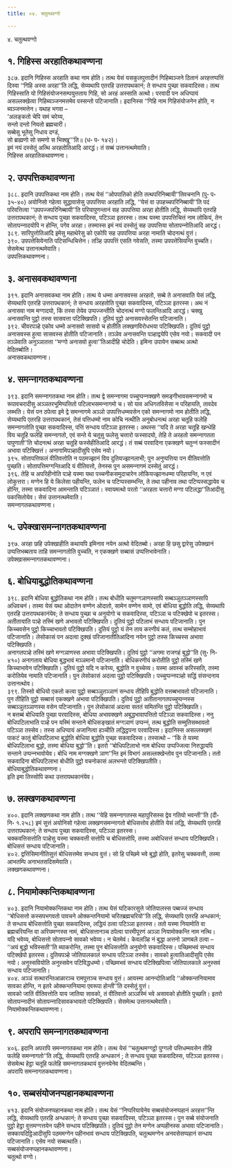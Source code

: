 ```yaml
---
title: ०४. चतुत्थवग्गो

---
```

४. चतुत्थवग्गो  


## १. गिहिस्स अरहातिकथावण्णना

३८७. इदानि गिहिस्स अरहाति कथा नाम होति। तत्थ येसं यसकुलपुत्तादीनं गिहिब्यञ्‍जने ठितानं अरहत्तप्पत्तिं दिस्वा ‘‘गिहि अस्स अरहा’’ति लद्धि, सेय्यथापि एतरहि उत्तरापथकानं; ते सन्धाय पुच्छा सकवादिस्स। तत्थ गिहिस्साति यो गिहिसंयोजनसम्पयुत्तताय गिहि, सो अरहं अस्साति अत्थो। परवादी पन अधिप्पायं असल्‍लक्खेत्वा गिहिब्यञ्‍जनमत्तमेव पस्सन्तो पटिजानाति। इदानिस्स ‘‘गिहि नाम गिहिसंयोजनेन होति, न ब्यञ्‍जनमत्तेन। यथाह भगवा –  
‘अलङ्कतो चेपि समं चरेय्य,  
सन्तो दन्तो नियतो ब्रह्मचारी।  
सब्बेसु भूतेसु निधाय दण्डं,  
सो ब्राह्मणो सो समणो स भिक्खू’’’ति॥ (ध॰ प॰ १४२)।  
इमं नयं दस्सेतुं अत्थि अरहतोतिआदि आरद्धं। तं सब्बं उत्तानत्थमेवाति।  
गिहिस्स अरहातिकथावण्णना।  


## २. उपपत्तिकथावण्णना

३८८. इदानि उपपत्तिकथा नाम होति। तत्थ येसं ‘‘ओपपातिको होति तत्थपरिनिब्बायी’’तिवचनानि (पु॰ प॰ ३५-४०) अयोनिसो गहेत्वा सुद्धावासेसु उपपत्तिया अरहाति लद्धि, ‘‘येसं वा उपहच्‍चपरिनिब्बायी’’ति पदं परिवत्तित्वा ‘‘उपपज्‍जपरिनिब्बायी’’ति परियापुणन्तानं सह उपपत्तिया अरहा होतीति लद्धि, सेय्यथापि एतरहि उत्तरापथकानं; ते सन्धाय पुच्छा सकवादिस्स, पटिञ्‍ञा इतरस्स। तत्थ यस्मा उपपत्तिचित्तं नाम लोकियं, तेन सोतापन्‍नादयोपि न होन्ति, पगेव अरहा। तस्मास्स इमं नयं दस्सेतुं सह उपपत्तिया सोतापन्‍नोतिआदि आरद्धं।  
३८९. सारिपुत्तोतिआदि इमेसु महाथेरेसु को एकोपि सह उपपत्तिया अरहा नामाति चोदनत्थं वुत्तं।  
३९०. उपपत्तेसियेनाति पटिसन्धिचित्तेन। तञ्हि उपपत्तिं एसति गवेसति, तस्मा उपपत्तेसियन्ति वुच्‍चति। सेसमेत्थ उत्तानत्थमेवाति।  
उपपत्तिकथावण्णना।  


## ३. अनासवकथावण्णना

३९१. इदानि अनासवकथा नाम होति। तत्थ ये धम्मा अनासवस्स अरहतो, सब्बे ते अनासवाति येसं लद्धि, सेय्यथापि एतरहि उत्तरापथकानं; ते सन्धाय अरहतोति पुच्छा सकवादिस्स, पटिञ्‍ञा इतरस्स। अथ नं अनासवा नाम मग्गादयो, किं तस्स तेयेव उप्पज्‍जन्तीति चोदनत्थं मग्गो फलन्तिआदि आरद्धं। चक्खु अनासवन्ति पुट्ठो तस्स सासवत्ता पटिक्खिपति। दुतियं पुट्ठो अनासवस्सेतन्ति पटिजानाति।  
३९२. चीवरपञ्हे एकोव धम्मो अनासवो सासवो च होतीति लक्खणविरोधभया पटिक्खिपति। दुतियं पुट्ठो अनासवस्स हुत्वा सासवस्स होतीति पटिजानाति। तञ्‍ञेव अनासवन्ति पञ्हाद्वयेपि एसेव नयो। सकवादी पन तञ्‍ञेवाति अनुञ्‍ञातत्ता ‘‘मग्गो अनासवो हुत्वा’’तिआदीहि चोदेति। इमिना उपायेन सब्बत्थ अत्थो वेदितब्बोति।  
अनासवकथावण्णना।  


## ४. समन्‍नागतकथावण्णना

३९३. इदानि समन्‍नागतकथा नाम होति। तत्थ द्वे समन्‍नागमा पच्‍चुप्पन्‍नक्खणे समङ्गीभावसमन्‍नागमो च रूपावचरादीसु अञ्‍ञतरभूमिप्पत्तितो पटिलाभसमन्‍नागमो च। सो याव अधिगतविसेसा न परिहायति, तावदेव लब्भति। येसं पन ठपेत्वा इमे द्वे समन्‍नागमे अञ्‍ञो उपपत्तिधम्मवसेन एको समन्‍नागमो नाम होतीति लद्धि, सेय्यथापि एतरहि उत्तरापथकानं, तेसं पत्तिधम्मो नाम कोचि नत्थीति अनुबोधनत्थं अरहा चतूहि फलेहि समन्‍नागतोति पुच्छा सकवादिस्स, पत्तिं सन्धाय पटिञ्‍ञा इतरस्स। अथस्स ‘‘यदि ते अरहा चतूहि खन्धेहि विय चतूहि फलेहि समन्‍नागतो, एवं सन्ते ये चतूसु फलेसु चत्तारो फस्सादयो, तेहि ते अरहतो समन्‍नागतता पापुणाती’’ति चोदनत्थं अरहा चतूहि फस्सेहीतिआदि आरद्धं। तं सब्बं परवादिना एकक्खणे चतुन्‍नं फस्सादीनं अभावा पटिक्खित्तं। अनागामिपञ्हादीसुपि एसेव नयो।  
३९५. सोतापत्तिफलं वीतिवत्तोति न पठमज्झानं विय दुतियज्झानलाभी; पुन अनुप्पत्तिया पन वीतिवत्तोति पुच्छति। सोतापत्तिमग्गन्तिआदि यं वीतिवत्तो, तेनस्स पुन असमन्‍नागमं दस्सेतुं आरद्धं।  
३९६. तेहि च अपरिहीनोति पञ्हे यस्मा यथा पच्‍चनीकसमुदाचारेन लोकियज्झानधम्मा परिहायन्ति, न एवं लोकुत्तरा। मग्गेन हि ये किलेसा पहीयन्ति, फलेन च पटिप्पस्सम्भन्ति, ते तथा पहीनाव तथा पटिप्पस्सद्धायेव च होन्ति, तस्मा सकवादिना आमन्ताति पटिञ्‍ञातं। स्वायमत्थो परतो ‘‘अरहता चत्तारो मग्गा पटिलद्धा’’तिआदीसु पकासितोयेव। सेसं उत्तानत्थमेवाति।  
समन्‍नागतकथावण्णना।  


## ५. उपेक्खासमन्‍नागतकथावण्णना

३९७. अरहा छहि उपेक्खाहीति कथायपि इमिनाव नयेन अत्थो वेदितब्बो। अरहा हि छसु द्वारेसु उपेक्खानं उप्पत्तिभब्बताय ताहि समन्‍नागतोति वुच्‍चति, न एकक्खणे सब्बासं उप्पत्तिभावेनाति।  
उपेक्खासमन्‍नागतकथावण्णना।  


## ६. बोधियाबुद्धोतिकथावण्णना

३९८. इदानि बोधिया बुद्धोतिकथा नाम होति। तत्थ बोधीति चतुमग्गञाणस्सापि सब्बञ्‍ञुतञ्‍ञाणस्सापि अधिवचनं। तस्मा येसं यथा ओदातेन वण्णेन ओदातो, सामेन वण्णेन सामो, एवं बोधिया बुद्धोति लद्धि, सेय्यथापि एतरहि उत्तरापथकानंयेव; ते सन्धाय पुच्छा च अनुयोगो च सकवादिस्स, पटिञ्‍ञा च पटिक्खेपो च इतरस्स।  
अतीतायाति पञ्हे तस्मिं खणे अभावतो पटिक्खिपति। दुतियं पुट्ठो पटिलाभं सन्धाय पटिजानाति। पुन किच्‍चवसेन पुट्ठो किच्‍चाभावतो पटिक्खिपति। दुतियं पुट्ठो यं तेन ताय करणीयं कतं, तत्थ सम्मोहाभावं पटिजानाति। लेसोकासं पन अदत्वा दुक्खं परिजानातीतिआदिना नयेन पुट्ठो तस्स किच्‍चस्स अभावा पटिक्खिपति।  
अनागतपञ्हे तस्मिं खणे मग्गञाणस्स अभावा पटिक्खिपति। दुतियं पुट्ठो ‘‘अगमा राजगहं बुद्धो’’ति (सु॰ नि॰ ४१०) अनागताय बोधिया बुद्धभावं मञ्‍ञमानो पटिजानाति। बोधिकरणीयं करोतीति पुट्ठो तस्मिं खणे किच्‍चाभावेन पटिक्खिपति। दुतियं पुट्ठो यदि न करेय्य, बुद्धोति न वुच्‍चेय्य। यस्मा अवस्सं करिस्सति, तस्मा करोतियेव नामाति पटिजानाति। पुन लेसोकासं अदत्वा पुट्ठो पटिक्खिपति। पच्‍चुप्पन्‍नपञ्हो सद्धिं संसन्दनाय उत्तानत्थोव।  
३९९. तिस्सो बोधियो एकतो कत्वा पुट्ठो सब्बञ्‍ञुतञ्‍ञाणं सन्धाय तीहिपि बुद्धोति वत्तब्बभावतो पटिजानाति। पुन तीहिति पुट्ठो सब्बासं एकक्खणे अभावा पटिक्खिपति। दुतियं पुट्ठो अतीतानागतपच्‍चुप्पन्‍नस्स सब्बञ्‍ञुतञ्‍ञाणस्स वसेन पटिजानाति। पुन लेसोकासं अदत्वा सततं समितन्ति पुट्ठो पटिक्खिपति।  
न बत्तब्बं बोधियाति पुच्छा परवादिस्स, बोधिया अभावक्खणे अबुद्धभावापत्तितो पटिञ्‍ञा सकवादिस्स। ननु बोधिपटिलाभाति पञ्हे पन यस्मिं सन्ताने बोधिसङ्खातं मग्गञाणं उप्पन्‍नं, तत्थ बुद्धोति सम्मुतिसब्भावतो पटिञ्‍ञा तस्सेव। तस्स अधिप्पायं अजानित्वा हञ्‍चीति लद्धिट्ठपना परवादिस्स। इदानिस्स असल्‍लक्खणं पाकटं कातुं बोधिपटिलाभा बुद्धोति बोधिया बुद्धोति पुच्छा सकवादिस्स। तस्सत्थो – ‘‘किं ते यस्मा बोधिपटिलाभा बुद्धो, तस्मा बोधिया बुद्धो’’ति। इतरो ‘‘बोधिपटिलाभो नाम बोधिया उप्पज्‍जित्वा निरुद्धायपि सन्ताने उप्पन्‍नभावोयेव। बोधि नाम मग्गक्खणे ञाण’’न्ति इमं विभागं असल्‍लक्खेन्तोव पुन पटिजानाति। ततो सकवादिना बोधिपटिलाभा बोधीति पुट्ठो वचनोकासं अलभन्तो पटिक्खिपतीति।  
बोधियाबुद्धोतिकथावण्णना।  
इति इमा तिस्सोपि कथा उत्तरापथकानंयेव।  


## ७. लक्खणकथावण्णना

४००. इदानि लक्खणकथा नाम होति। तत्थ ‘‘येहि समन्‍नागतस्स महापुरिसस्स द्वेव गतियो भवन्ती’’ति (दी॰ नि॰ १.२५८) इमं सुत्तं अयोनिसो गहेत्वा लक्खणसमन्‍नागतो बोधिसत्तोव होतीति येसं लद्धि, सेय्यथापि एतरहि उत्तरापथकानं; ते सन्धाय पुच्छा सकवादिस्स, पटिञ्‍ञा इतरस्स।  
चक्‍कवत्तिसत्तोति पञ्हेसु यस्मा चक्‍कवत्ती सत्तोपि च बोधिसत्तोपि, तस्मा अबोधिसत्तं सन्धाय पटिक्खिपति। बोधिसत्तं सन्धाय पटिजानाति।  
४०२. द्वत्तिंसिमानीतिसुत्तं बोधिसत्तमेव सन्धाय वुत्तं। सो हि पच्छिमे भवे बुद्धो होति, इतरेसु चक्‍कवत्ती, तस्मा आभतम्पि अनाभतसदिसमेवाति।  
लक्खणकथावण्णना।  


## ८. नियामोक्‍कन्तिकथावण्णना

४०३. इदानि नियामोक्‍कन्तिकथा नाम होति। तत्थ येसं घटिकारसुत्ते जोतिपालस्स पब्बज्‍जं सन्धाय ‘‘बोधिसत्तो कस्सपभगवतो पावचने ओक्‍कन्तनियामो चरितब्रह्मचरियो’’ति लद्धि, सेय्यथापि एतरहि अन्धकानं; ते सन्धाय बोधिसत्तोति पुच्छा सकवादिस्स, लद्धियं ठत्वा पटिञ्‍ञा इतरस्स। ततो यस्मा नियामोति वा ब्रह्मचरियन्ति वा अरियमग्गस्स नामं, बोधिसत्तानञ्‍च ठपेत्वा पारमीपूरणं अञ्‍ञा नियामोक्‍कन्ति नाम नत्थि। यदि भवेय्य, बोधिसत्तो सोतापन्‍नो सावको भवेय्य। न चेतमेवं। केवलञ्हि नं बुद्धा अत्तनो ञाणबले ठत्वा – ‘‘अयं बुद्धो भविस्सती’’ति ब्याकरोन्ति, तस्मा पुन बोधिसत्तोति अनुयोगो सकवादिस्स। पच्छिमभवं सन्धाय पटिक्खेपो इतरस्स। दुतियपञ्हे जोतिपालकालं सन्धाय पटिञ्‍ञा तस्सेव। सावको हुत्वातिआदीसुपि एसेव नयो। अनुस्सवियोति अनुस्सवेन पटिविद्धधम्मो। पच्छिमभवं सन्धाय पटिक्खिपित्वा जोतिपालकाले अनुस्सवं सन्धाय पटिजानाति।  
४०४. अञ्‍ञं सत्थारन्तिआळारञ्‍च रामपुत्तञ्‍च सन्धाय वुत्तं। आयस्मा आनन्दोतिआदि ‘‘ओक्‍कन्तनियामाव सावका होन्ति, न इतरे ओक्‍कन्तनियामा एवरूपा होन्ती’’ति दस्सेतुं वुत्तं।  
सावको जातिं वीतिवत्तोति याय जातिया सावको, तं वीतिवत्तो अञ्‍ञस्मिं भवे असावको होतीति पुच्छति। इतरो सोतापन्‍नादीनं सोतापन्‍नादिसावकभावतो पटिक्खिपति। सेसमेत्थ उत्तानत्थमेवाति।  
नियामोक्‍कन्तिकथावण्णना।  


## ९. अपरापि समन्‍नागतकथावण्णना

४०६. इदानि अपरापि समन्‍नागतकथा नाम होति। तत्थ येसं ‘‘चतुत्थमग्गट्ठो पुग्गलो पत्तिधम्मवसेन तीहि फलेहि समन्‍नागतो’’ति लद्धि, सेय्यथापि एतरहि अन्धकानं ; ते सन्धाय पुच्छा सकवादिस्स, पटिञ्‍ञा इतरस्स। सेसमेत्थ हेट्ठा चतूहि फलेहि समन्‍नागतकथायं वुत्तनयेनेव वेदितब्बन्ति।  
अपरापि समन्‍नागतकथावण्णना।  


## १०. सब्बसंयोजनप्पहानकथावण्णना

४१३. इदानि संयोजनप्पहानकथा नाम होति। तत्थ येसं ‘‘निप्परियायेनेव सब्बसंयोजनप्पहानं अरहत्त’’न्ति लद्धि, सेय्यथापि एतरहि अन्धकानं; ते सन्धाय पुच्छा सकवादिस्स, पटिञ्‍ञा इतरस्स। पुन सब्बे संयोजनाति पुट्ठो हेट्ठा वुत्तमग्गत्तयेन पहीने सन्धाय पटिक्खिपति। दुतियं पुट्ठो तेन मग्गेन अप्पहीनस्स अभावा पटिजानाति। सक्‍कायदिट्ठिआदीसुपि पठममग्गेन पहीनभावं सन्धाय पटिक्खिपति, चतुत्थमग्गेन अनवसेसप्पहानं सन्धाय पटिजानाति। एसेव नयो सब्बत्थाति।  
सब्बसंयोजनप्पहानकथावण्णना।  
चतुत्थो वग्गो।  